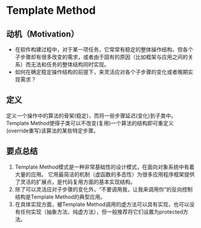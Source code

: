 # Template Method

## 动机（Motivation）
- 在软件构建过程中，对于某一项任务，它常常有稳定的整体操作结构，但各个子步骤却有很多改变的需求，或者由于固有的原因（比如框架与应用之间的关系）而无法和任务的整体结构同时实现。
- 如何在确定稳定操作结构的前提下，来灵活应对各个子步骤的变化或者晚期实现需求？

## 定义
定义一个操作中的算法的骨架(稳定)，而将一些步骤延迟(变化)到子类中。
Template Method使得子类可以不改变(复用)一个算法的结构即可重定义(override重写)该算法的某些特定步骤。

## 要点总结
1. Template Method模式是一种非常基础性的设计模式，在面向对象系统中有着大量的应用。
   它用最简洁的机制（虚函数的多态性）为很多应用程序框架提供了灵活的扩展点，是代码复用方面的基本实现结构。
2. 除了可以灵活应对子步骤的变化外，“不要调用我，让我来调用你”的反向控制结构是Template Method的典型应用。
3. 在具体实现方面，被Template Method调用的虚方法可以具有实现，也可以没有任何实现（抽象方法、纯虚方法），但一般推荐将它们设置为protected方法。